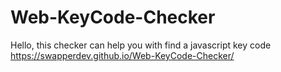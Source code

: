 # Web-KeyCode-Checker
Hello, this checker can help you with find a javascript key code
https://swapperdev.github.io/Web-KeyCode-Checker/

